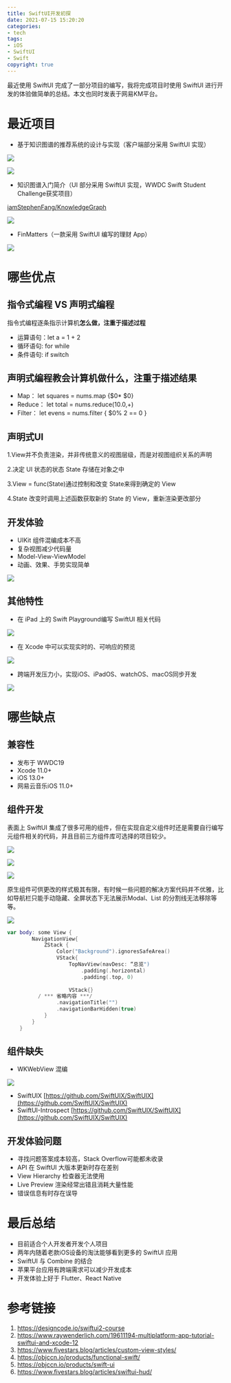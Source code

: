 ```yaml
---
title: SwiftUI开发初探
date: 2021-07-15 15:20:20
categories: 
- tech
tags: 
- iOS
- SwiftUI
- Swift
copyright: true
---
```


最近使用 SwiftUI 完成了一部分项目的编写，我将完成项目时使用 SwiftUI 进行开发的体验做简单的总结。本文也同时发表于网易KM平台。

<!--more-->

# 最近项目

- 基于知识图谱的推荐系统的设计与实现（客户端部分采用 SwiftUI 实现）

![](http://image.stephenfang.me/mweb/Recommender.png)

![](http://image.stephenfang.me/mweb/Structure.png)

- 知识图谱入门简介（UI 部分采用 SwiftUI 实现，WWDC Swift Student Challenge获奖项目）

[iamStephenFang/KnowledgeGraph](https://github.com/iamStephenFang/KnowledgeGraph)

![](http://image.stephenfang.me/mweb/KG.png)

- FinMatters（一款采用 SwiftUI 编写的理财 App）

![](http://image.stephenfang.me/mweb/Fin.png)

# 哪些优点

## 指令式编程 VS 声明式编程

指令式编程逐条指示计算机**怎么做，**注重于**描述过程**

- 运算语句：let a = 1 + 2
- 循环语句: for while
- 条件语句: if switch

## 声明式编程教会计算机**做什么，**注重于**描述结果**

- Map： let squares = nums.map {$0* $0}
- Reduce： let total = nums.reduce(10.0,+)
- Filter： let evens = nums.filter { $0% 2 == 0 }

## 声明式UI

1.View并不负责渲染，并非传统意义的视图层级，而是对视图组织关系的声明

2.决定 UI 状态的状态 State 存储在对象之中

3.View = func(State)通过控制和改变 State来得到确定的 View

4.State 改变时调用上述函数获取新的 State 的 View，重新渲染更改部分

## 开发体验

- UIKit 组件混编成本不高
- 复杂视图减少代码量
- Model-View-ViewModel
- 动画、效果、手势实现简单

![](http://image.stephenfang.me/mweb/Code1.png)

## 其他特性

- 在 iPad 上的 Swift Playground编写 SwiftUI 相关代码

![](http://image.stephenfang.me/mweb/PG.png)

- 在 Xcode 中可以实现实时的、可响应的预览

![](http://image.stephenfang.me/mweb/Demo.png)

- 跨端开发压力小，实现iOS、iPadOS、watchOS、macOS同步开发

![](http://image.stephenfang.me/mweb/CP.png)

# 哪些缺点

## 兼容性

- 发布于 WWDC19
- Xcode 11.0+
- iOS 13.0+
- 网易云音乐iOS 11.0+

## 组件开发

表面上 SwiftUI 集成了很多可用的组件，但在实现自定义组件时还是需要自行编写元组件相关的代码，并且目前三方组件库可选择的项目较少。

![](http://image.stephenfang.me/mweb/Code2.png)

![](http://image.stephenfang.me/mweb/Code3.png)

![](http://image.stephenfang.me/mweb/Fin2.png)

原生组件可供更改的样式极其有限，有时候一些问题的解决方案代码并不优雅，比如导航栏只能手动隐藏、全屏状态下无法展示Modal、List 的分割线无法移除等等。

![](http://image.stephenfang.me/mweb/Code4.png)

```swift
var body: some View {
        NavigationView{
            ZStack {
                Color("Background").ignoresSafeArea()
                VStack{
                    TopNavView(navDesc: “总览")
                        .padding(.horizontal)
                        .padding(.top, 0)
                    
                    VStack{}
	      / *** 省略内容 ***/
                .navigationTitle("")
                .navigationBarHidden(true)
            }
        }
    }
```

## 组件缺失

- WKWebView 混编

![](http://image.stephenfang.me/mweb/Code4.png)

- SwiftUIX [https://github.com/SwiftUIX/SwiftUIX](https://github.com/SwiftUIX/SwiftUIX)
- SwiftUI-Introspect [https://github.com/SwiftUIX/SwiftUIX](https://github.com/SwiftUIX/SwiftUIX)

## 开发体验问题

- 寻找问题答案成本较高，Stack Overflow可能都未收录
- API 在 SwiftUI 大版本更新时存在差别
- View Hierarchy 检查器无法使用
- Live Preview 渲染经常出错且消耗大量性能
- 错误信息有时存在误导

# 最后总结

- 目前适合个人开发者开发个人项目
- 两年内随着老款iOS设备的淘汰能够看到更多的 SwiftUI 应用
- SwiftUI 与 Combine 的结合
- 苹果平台应用有跨端需求可以减少开发成本
- 开发体验上好于 Flutter、React Native

# 参考链接

1. https://designcode.io/swiftui2-course
2. https://www.raywenderlich.com/19611194-multiplatform-app-tutorial-swiftui-and-xcode-12
3. https://www.fivestars.blog/articles/custom-view-styles/
4. https://objccn.io/products/functional-swift/
5. https://objccn.io/products/swift-ui
6. https://www.fivestars.blog/articles/swiftui-hud/